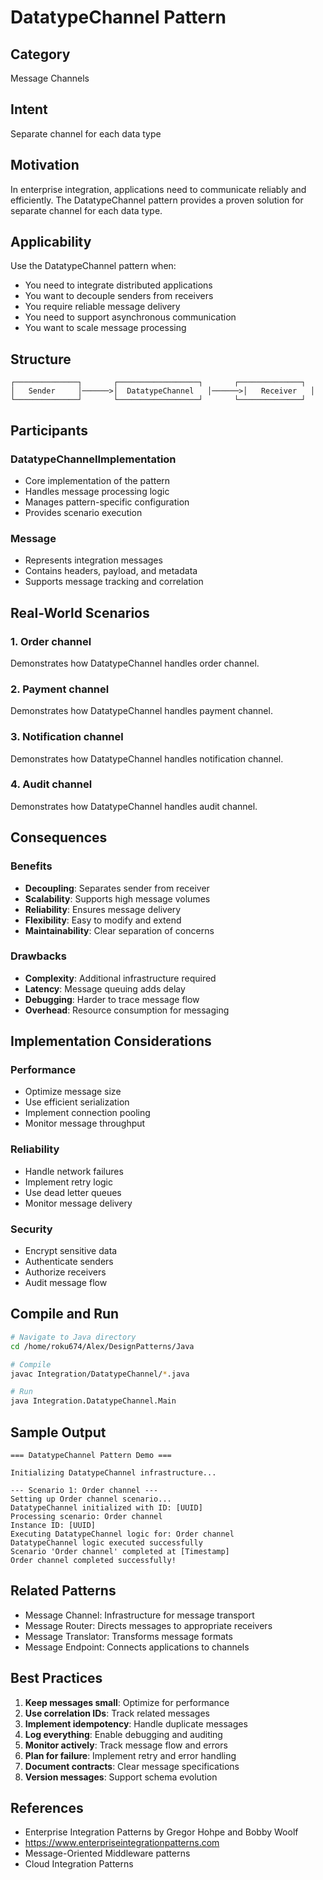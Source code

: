 # DatatypeChannel Pattern

## Category
Message Channels

## Intent
Separate channel for each data type

## Motivation
In enterprise integration, applications need to communicate reliably and efficiently.
The DatatypeChannel pattern provides a proven solution for separate channel for each data type.

## Applicability
Use the DatatypeChannel pattern when:
- You need to integrate distributed applications
- You want to decouple senders from receivers
- You require reliable message delivery
- You need to support asynchronous communication
- You want to scale message processing

## Structure
```
┌──────────────┐       ┌──────────────────┐       ┌──────────────┐
│   Sender     │──────>│  DatatypeChannel   │──────>│   Receiver   │
└──────────────┘       └──────────────────┘       └──────────────┘
```

## Participants

### DatatypeChannelImplementation
- Core implementation of the pattern
- Handles message processing logic
- Manages pattern-specific configuration
- Provides scenario execution

### Message
- Represents integration messages
- Contains headers, payload, and metadata
- Supports message tracking and correlation

## Real-World Scenarios

### 1. Order channel
Demonstrates how DatatypeChannel handles order channel.

### 2. Payment channel
Demonstrates how DatatypeChannel handles payment channel.

### 3. Notification channel
Demonstrates how DatatypeChannel handles notification channel.

### 4. Audit channel
Demonstrates how DatatypeChannel handles audit channel.

## Consequences

### Benefits
- **Decoupling**: Separates sender from receiver
- **Scalability**: Supports high message volumes
- **Reliability**: Ensures message delivery
- **Flexibility**: Easy to modify and extend
- **Maintainability**: Clear separation of concerns

### Drawbacks
- **Complexity**: Additional infrastructure required
- **Latency**: Message queuing adds delay
- **Debugging**: Harder to trace message flow
- **Overhead**: Resource consumption for messaging

## Implementation Considerations

### Performance
- Optimize message size
- Use efficient serialization
- Implement connection pooling
- Monitor message throughput

### Reliability
- Handle network failures
- Implement retry logic
- Use dead letter queues
- Monitor message delivery

### Security
- Encrypt sensitive data
- Authenticate senders
- Authorize receivers
- Audit message flow

## Compile and Run
```bash
# Navigate to Java directory
cd /home/roku674/Alex/DesignPatterns/Java

# Compile
javac Integration/DatatypeChannel/*.java

# Run
java Integration.DatatypeChannel.Main
```

## Sample Output
```
=== DatatypeChannel Pattern Demo ===

Initializing DatatypeChannel infrastructure...

--- Scenario 1: Order channel ---
Setting up Order channel scenario...
DatatypeChannel initialized with ID: [UUID]
Processing scenario: Order channel
Instance ID: [UUID]
Executing DatatypeChannel logic for: Order channel
DatatypeChannel logic executed successfully
Scenario 'Order channel' completed at [Timestamp]
Order channel completed successfully!
```

## Related Patterns
- Message Channel: Infrastructure for message transport
- Message Router: Directs messages to appropriate receivers
- Message Translator: Transforms message formats
- Message Endpoint: Connects applications to channels

## Best Practices
1. **Keep messages small**: Optimize for performance
2. **Use correlation IDs**: Track related messages
3. **Implement idempotency**: Handle duplicate messages
4. **Log everything**: Enable debugging and auditing
5. **Monitor actively**: Track message flow and errors
6. **Plan for failure**: Implement retry and error handling
7. **Document contracts**: Clear message specifications
8. **Version messages**: Support schema evolution

## References
- Enterprise Integration Patterns by Gregor Hohpe and Bobby Woolf
- https://www.enterpriseintegrationpatterns.com
- Message-Oriented Middleware patterns
- Cloud Integration Patterns

